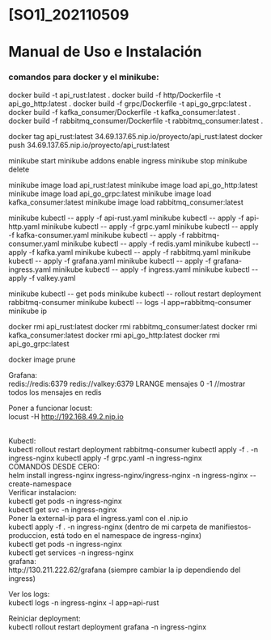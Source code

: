 # [SO1]_202110509
 
# Manual de Uso e Instalación


### comandos para docker y el minikube:

docker build -t api_rust:latest .
docker build -f http/Dockerfile -t api_go_http:latest .
docker build -f grpc/Dockerfile -t api_go_grpc:latest .
docker build -f kafka_consumer/Dockerfile -t kafka_consumer:latest .
docker build -f rabbitmq_consumer/Dockerfile -t rabbitmq_consumer:latest .

docker tag api_rust:latest 34.69.137.65.nip.io/proyecto/api_rust:latest
docker push 34.69.137.65.nip.io/proyecto/api_rust:latest


minikube start
minikube addons enable ingress
minikube stop
minikube delete

minikube image load api_rust:latest 
minikube image load api_go_http:latest 
minikube image load api_go_grpc:latest 
minikube image load kafka_consumer:latest 
minikube image load rabbitmq_consumer:latest 

minikube kubectl -- apply -f api-rust.yaml
minikube kubectl -- apply -f api-http.yaml
minikube kubectl -- apply -f grpc.yaml
minikube kubectl -- apply -f kafka-consumer.yaml
minikube kubectl -- apply -f rabbitmq-consumer.yaml
minikube kubectl -- apply -f redis.yaml
minikube kubectl -- apply -f kafka.yaml
minikube kubectl -- apply -f rabbitmq.yaml
minikube kubectl -- apply -f grafana.yaml
minikube kubectl -- apply -f grafana-ingress.yaml
minikube kubectl -- apply -f ingress.yaml
minikube kubectl -- apply -f valkey.yaml


minikube kubectl -- get pods
minikube kubectl -- rollout restart deployment rabbitmq-consumer
minikube kubectl -- logs -l app=rabbitmq-consumer
minikube ip


docker rmi api_rust:latest
docker rmi rabbitmq_consumer:latest
docker rmi kafka_consumer:latest
docker rmi api_go_http:latest
docker rmi api_go_grpc:latest

docker image prune

Grafana:
<br>
redis://redis:6379
redis://valkey:6379
LRANGE mensajes 0 -1 //mostrar todos los mensajes en redis



Poner a funcionar locust:
<br>
locust -H http://192.168.49.2.nip.io



<br>
Kubectl:
<br>
kubectl rollout restart deployment rabbitmq-consumer
kubectl apply -f . -n ingress-nginx
kubectl apply -f grpc.yaml -n ingress-nginx



<br>
COMANDOS DESDE CERO:
<br>
helm install ingress-nginx ingress-nginx/ingress-nginx -n ingress-nginx --create-namespace

<br>
Verificar instalacion:
<br>
kubectl get pods -n ingress-nginx
<br>
kubectl get svc -n ingress-nginx
<br>
Poner la external-ip para el ingress.yaml con el .nip.io

<br>
kubectl apply -f . -n ingress-nginx (dentro de mi carpeta de manifiestos-produccion, está todo en el namespace de ingress-nginx)
<br>
kubectl get pods -n ingress-nginx
<br>
kubectl get services -n ingress-nginx

<br>
grafana:
<br>
http://130.211.222.62/grafana (siempre cambiar la ip dependiendo del ingress)
<br>

Ver los logs:
<br>
kubectl logs -n ingress-nginx -l app=api-rust
<br>

Reiniciar deployment:
<br>
kubectl rollout restart deployment grafana -n ingress-nginx
<br>
